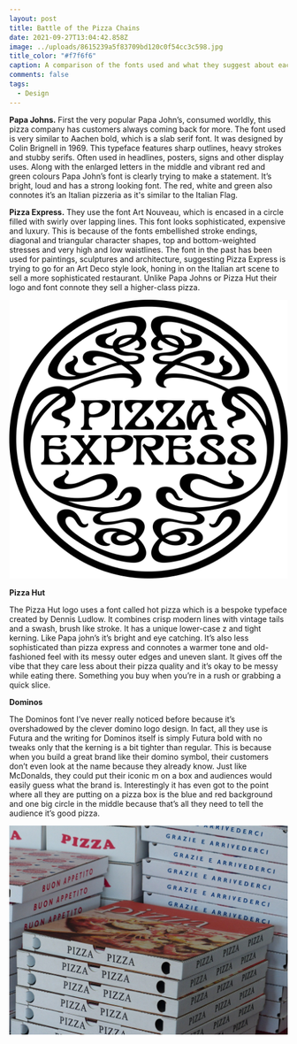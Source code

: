 ```yaml
---
layout: post
title: Battle of the Pizza Chains
date: 2021-09-27T13:04:42.858Z
image: ../uploads/8615239a5f83709bd120c0f54cc3c598.jpg
title_color: "#f7f6f6"
caption: A comparison of the fonts used and what they suggest about each brand.
comments: false
tags:
  - Design
---
```

**Papa Johns.** First the very popular Papa John’s, consumed worldly, this pizza company has customers always coming back for more. The font used is very similar to Aachen bold, which is a slab serif font. It was designed by Colin Brignell in 1969. This typeface features sharp outlines, heavy strokes and stubby serifs. Often used in headlines, posters, signs and other display uses. Along with the enlarged letters in the middle and vibrant red and green colours Papa John’s font is clearly trying to make a statement. It’s bright, loud and has a strong looking font. The red, white and green also connotes it’s an Italian pizzeria as it's similar to the Italian Flag. 

**Pizza Express.** They use the font Art Nouveau, which is encased in a circle filled with swirly over lapping lines. This font looks sophisticated, expensive and luxury. This is because of the fonts embellished stroke endings, diagonal and triangular character shapes, top and bottom-weighted stresses and very high and low waistlines. The font in the past has been used for paintings, sculptures and architecture, suggesting Pizza Express is trying to go for an Art Deco style look, honing in on the Italian art scene to sell a more sophisticated restaurant. Unlike Papa Johns or Pizza Hut their logo and font connote they sell a higher-class pizza. 

![](../uploads/pngkey.com-wendys-logo-png-544260.png "pizza express logo")

**Pizza Hut**

The Pizza Hut logo uses a font called hot pizza which is a bespoke typeface created by Dennis Ludlow. It combines crisp modern lines with vintage tails and a swash, brush like stroke. It has a unique lower-case z and tight kerning. Like Papa john’s it’s bright and eye catching. It’s also less sophisticated than pizza express and connotes a warmer tone and old-fashioned feel with its messy outer edges and uneven slant. It gives off the vibe that they care less about their pizza quality and it’s okay to be messy while eating there. Something you buy when you’re in a rush or grabbing a quick slice. 

**Dominos** 

The Dominos font I’ve never really noticed before because it’s overshadowed by the clever domino logo design. In fact, all they use is Futura and the writing for Dominos itself is simply Futura bold with no tweaks only that the kerning is a bit tighter than regular. This is because when you build a great brand like their domino symbol, their customers don’t even look at the name because they already know. Just like McDonalds, they could put their iconic m on a box and audiences would easily guess what the brand is. Interestingly it has even got to the point where all they are putting on a pizza box is the blue and red background and one big circle in the middle because that’s all they need to tell the audience it’s good pizza. 

![](../uploads/pizza-boxes-gc123fc468_1920.jpg "Pizza Boxes Example")